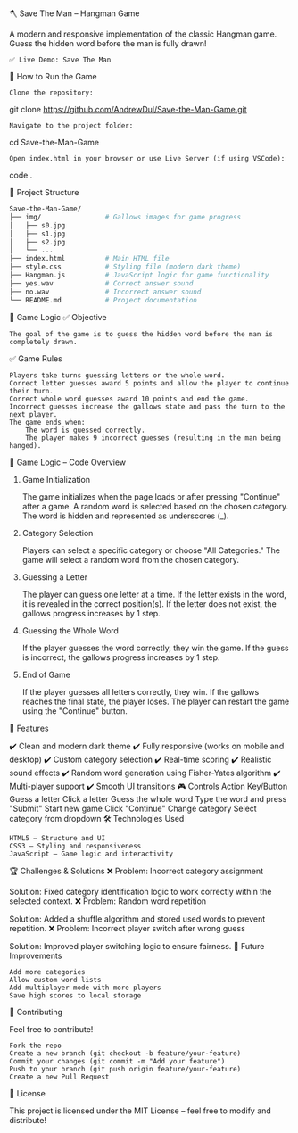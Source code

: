 🪓 Save The Man – Hangman Game

A modern and responsive implementation of the classic Hangman game.
Guess the hidden word before the man is fully drawn!

    ✅ Live Demo: Save The Man

🚀 How to Run the Game

    Clone the repository:

git clone https://github.com/AndrewDul/Save-the-Man-Game.git

    Navigate to the project folder:

cd Save-the-Man-Game

    Open index.html in your browser or use Live Server (if using VSCode):

code .

📂 Project Structure

```bash
Save-the-Man-Game/
├── img/                # Gallows images for game progress
│   ├── s0.jpg
│   ├── s1.jpg
│   ├── s2.jpg
│   └── ...
├── index.html          # Main HTML file
├── style.css           # Styling file (modern dark theme)
├── Hangman.js          # JavaScript logic for game functionality
├── yes.wav             # Correct answer sound
├── no.wav              # Incorrect answer sound
└── README.md           # Project documentation
```

🎯 Game Logic
✅ Objective

    The goal of the game is to guess the hidden word before the man is completely drawn.

✅ Game Rules

    Players take turns guessing letters or the whole word.
    Correct letter guesses award 5 points and allow the player to continue their turn.
    Correct whole word guesses award 10 points and end the game.
    Incorrect guesses increase the gallows state and pass the turn to the next player.
    The game ends when:
        The word is guessed correctly.
        The player makes 9 incorrect guesses (resulting in the man being hanged).

🧠 Game Logic – Code Overview

1. Game Initialization

   The game initializes when the page loads or after pressing "Continue" after a game.
   A random word is selected based on the chosen category.
   The word is hidden and represented as underscores (\_).

2. Category Selection

   Players can select a specific category or choose "All Categories."
   The game will select a random word from the chosen category.

3. Guessing a Letter

   The player can guess one letter at a time.
   If the letter exists in the word, it is revealed in the correct position(s).
   If the letter does not exist, the gallows progress increases by 1 step.

4. Guessing the Whole Word

   If the player guesses the word correctly, they win the game.
   If the guess is incorrect, the gallows progress increases by 1 step.

5. End of Game

   If the player guesses all letters correctly, they win.
   If the gallows reaches the final state, the player loses.
   The player can restart the game using the "Continue" button.

🌟 Features

✔️ Clean and modern dark theme
✔️ Fully responsive (works on mobile and desktop)
✔️ Custom category selection
✔️ Real-time scoring
✔️ Realistic sound effects
✔️ Random word generation using Fisher-Yates algorithm
✔️ Multi-player support
✔️ Smooth UI transitions
🎮 Controls
Action Key/Button
Guess a letter Click a letter
Guess the whole word Type the word and press "Submit"
Start new game Click "Continue"
Change category Select category from dropdown
🛠️ Technologies Used

    HTML5 – Structure and UI
    CSS3 – Styling and responsiveness
    JavaScript – Game logic and interactivity

🏆 Challenges & Solutions
❌ Problem: Incorrect category assignment

Solution: Fixed category identification logic to work correctly within the selected context.
❌ Problem: Random word repetition

Solution: Added a shuffle algorithm and stored used words to prevent repetition.
❌ Problem: Incorrect player switch after wrong guess

Solution: Improved player switching logic to ensure fairness.
🚀 Future Improvements

    Add more categories
    Allow custom word lists
    Add multiplayer mode with more players
    Save high scores to local storage

🤝 Contributing

Feel free to contribute!

    Fork the repo
    Create a new branch (git checkout -b feature/your-feature)
    Commit your changes (git commit -m "Add your feature")
    Push to your branch (git push origin feature/your-feature)
    Create a new Pull Request

📄 License

This project is licensed under the MIT License – feel free to modify and distribute!
